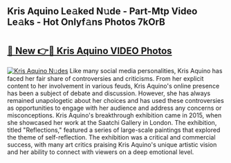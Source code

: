 ## Kris Aquino Le𝚊ked N𝚞de - Part-Mtp Video Le𝚊ks - Hot Onlyf𝚊ns Photos 7kOrB

# <h2><a href="http://ab4446.deff.icu/?id=Kris+Aquino">🔗 New 👉🔴 Kris Aquino VIDEO Photos</a></h2>

[![Kris Aquino N𝚞des](https://i.imgur.com/rIISA9y.gif)](http://ab4446.deff.icu/?id=Kris+Aquino)
Like many social media personalities, Kris Aquino has faced her fair share of controversies and criticisms. From her explicit content to her involvement in various feuds, Kris Aquino's online presence has been a subject of debate and discussion. However, she has always remained unapologetic about her choices and has used these controversies as opportunities to engage with her audience and address any concerns or misconceptions. Kris Aquino's breakthrough exhibition came in 2015, when she showcased her work at the Saatchi Gallery in London. The exhibition, titled "Reflections," featured a series of large-scale paintings that explored the theme of self-reflection. The exhibition was a critical and commercial success, with many art critics praising Kris Aquino's unique artistic vision and her ability to connect with viewers on a deep emotional level.
